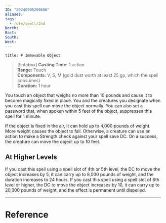 ```yaml
---
ID: "20240905200606"
aliases: 
tags:
  - rule/spell/2nd
North: 
East: 
South: 
West:
---
```

```toc
title: # Immovable Object
```

>[!infobox]
**Casting Time:** 1 action  
**Range:** Touch  
**Components:** V, S, M (gold dust worth at least 25 gp, which the spell consumes)  
**Duration:** 1 hour

You touch an object that weighs no more than 10 pounds and cause it to become magically fixed in place. You and the creatures you designate when you cast this spell can move the object normally. You can also set a password that, when spoken within 5 feet of the object, suppresses this spell for 1 minute.

If the object is fixed in the air, it can hold up to 4,000 pounds of weight. More weight causes the object to fall. Otherwise, a creature can use an action to make a Strength check against your spell save DC. On a success, the creature can move the object up to 10 feet.

## At Higher Levels

If you cast this spell using a spell slot of 4th or 5th level, the DC to move the object increases by 5, it can carry up to 8,000 pounds of weight, and the duration increases to 24 hours. If you cast this spell using a spell slot of 6th level or higher, the DC to move the object increases by 10, it can carry up to 20,000 pounds of weight, and the effect is permanent until dispelled.

---

# Reference